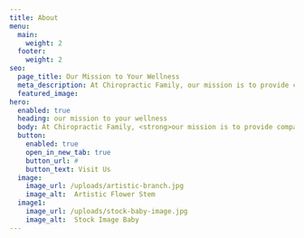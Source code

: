 ```yaml
---
title: About
menu:
  main:
    weight: 2
  footer:
    weight: 2
seo:
  page_title: Our Mission to Your Wellness
  meta_description: At Chiropractic Family, our mission is to provide compassionate and personalized chiropractic care to help you achieve optimal health and wellness.
  featured_image:
hero: 
  enabled: true
  heading: our mission to your wellness
  body: At Chiropractic Family, <strong>our mission is to provide compassionate and personalized chiropractic care to help you achieve optimal health and wellness.</strong> We are dedicated to educating and empowering our patients, encouraging them to take an active role in their own health. <strong>Trust, respect, and outstanding service</strong> are the pillars of our care.
  button:
    enabled: true
    open_in_new_tab: true
    button_url: #
    button_text: Visit Us
  image:
    image_url: /uploads/artistic-branch.jpg
    image_alt:  Artistic Flower Stem
  image1:
    image_url: /uploads/stock-baby-image.jpg
    image_alt:  Stock Image Baby
---
```



